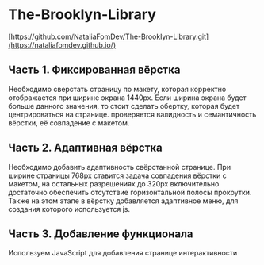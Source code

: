 # The-Brooklyn-Library

[https://github.com/NataliaFomDev/The-Brooklyn-Library.git](https://nataliafomdev.github.io/)

## Часть 1. Фиксированная вёрстка
Необходимо сверстать страницу по макету, которая корректно отображается при ширине экрана 1440рх. Если ширина экрана будет больше данного значения, то стоит сделать обертку, которая будет центрироваться на странице.
проверяется валидность и семантичность вёрстки, её совпадение с макетом.

## Часть 2. Адаптивная вёрстка
Необходимо добавить адаптивность свёрстанной странице. При ширине страницы 768px ставится задача совпадения вёрстки с макетом, на остальных разрешениях до 320рх включительно достаточно обеспечить отсутствие горизонтальной полосы прокрутки.
Также на этом этапе в вёрстку добавляется адаптивное меню, для создания которого используется js.

## Часть 3. Добавление функционала
Используем JavaScript для добавления странице интерактивности
